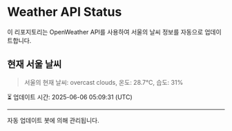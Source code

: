 
# Weather API Status

이 리포지토리는 OpenWeather API를 사용하여 서울의 날씨 정보를 자동으로 업데이트합니다.

## 현재 서울 날씨
> 서울의 현재 날씨: overcast clouds, 온도: 28.7°C, 습도: 31%

⏳ 업데이트 시간: 2025-06-06 05:09:31 (UTC)

---
자동 업데이트 봇에 의해 관리됩니다.

